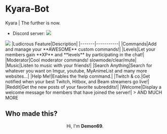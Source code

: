 # Kyara-Bot
Kyara | The further is now.
* Discord server: [<img src="https://discordapp.com/api/guilds/159962941502783488/widget.png">](https://discord.gg/exb78RZ)
<img src="docs/pics/cggk7y9%5B1%5D.png?raw=true">
|Ludicrous Feature|Description|
|-------|-----------|
|Commands|Add and manage your **AWESOME** custom commands!|
|Levels|Let your members gain **XP** and **levels** by participating in the chat!|
|Moderator|Cool moderator commands! slowmode/clear/mute|
|Music|Listen to music with your friends!|
|Search Anything|Search for whatever you want on Imgur, youtube, MyAnimeList and many more websites...|
|Help Me!|Enables the !help command.|
|Twitch & co.|Get notified when your best Twitch, Hitbox, and Beam streamers go live!|
|Reddit|Get the new posts of your favorite subreddits!|
|Welcome|Display a welcome message for members that have joined the server!|
> AND MUCH MORE

## Who made this?

<p align="center">
Hi, I'm <b>Demon69</b>.
</p>
